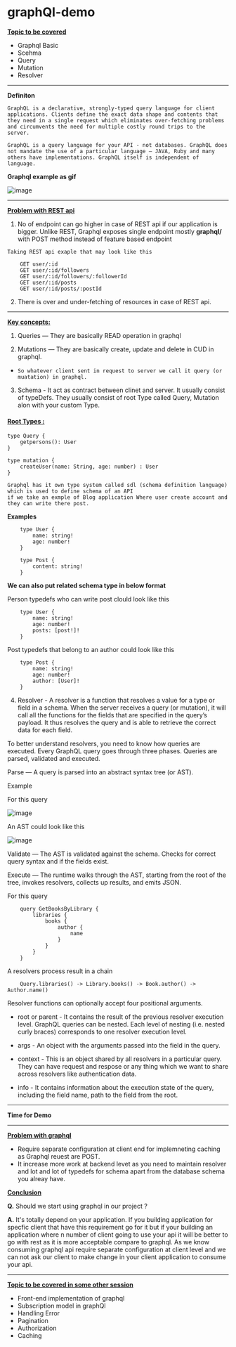 # graphQl-demo

<ins>**Topic to be covered**</ins>
* Graphql Basic
* Scehma
* Query
* Mutation
* Resolver

---

**Definiton**

```
GraphQL is a declarative, strongly-typed query language for client applications. Clients define the exact data shape and contents that they need in a single request which eliminates over-fetching problems and circumvents the need for multiple costly round trips to the server.

GraphQL is a query language for your API - not databases. GraphQL does not mandate the use of a particular language – JAVA, Ruby and many others have implementations. GraphQL itself is independent of language.
```

**Graphql example as gif**

![image](https://miro.medium.com/max/1400/1*K0czTfHWTtNNBhvaVdyXfw.gif)

---

<ins>**Problem with REST api**</ins>
1. No of endpoint can go higher in case of REST api if our application is bigger.
   Unlike REST, Graphql exposes single endpoint mostly **graphql/** with POST method instead of feature based endpoint

`Taking REST api exaple that may look like this`
```
    GET user/:id
    GET user/:id/followers
    GET user/:id/followers/:followerId
    GET user/:id/posts 
    GET user/:id/posts/:postId
```

2. There is over and under-fetching of resources in case of REST api.
   
---

<ins>**Key concepts:**</ins>

1. Queries — They are basically READ operation in graphql

2. Mutations — They are basically create, update and  delete in CUD in graphql.
* `So whatever client sent in request to server we call it query (or muatation) in graphql.`
3. Schema - It act as contract between clinet and server. It usually consist of typeDefs. They usually consist of root Type called Query, Mutation alon with your custom Type.

#### <ins>Root Types :</ins> 
```
type Query {
    getpersons(): User
}

type mutation {
    createUser(name: String, age: number) : User
}
```

```
Graphql has it own type system called sdl (schema definition language) which is used to define schema of an API
if we take an exmple of Blog application Where user create account and they can write there post.
```

**Examples**
``` 
    type User {
        name: string!
        age: number!
    }

```

```
    type Post {
        content: string! 
    } 
```

**We can also put related schema type in below format**

Person typedefs who can write post clould look like this

``` 
    type User {
        name: string!
        age: number!
        posts: [post!]!
    } 
```

Post typedefs that belong to an author could look like this

```
    type Post {
        name: string!
        age: number!
        author: [User]!
    }
```

   
4. Resolver -  A resolver is a function that resolves a value for a type or field in a schema.
When the server receives a query (or mutation), it will call all the functions for the fields that are specified in the query’s payload. It thus resolves the query and is able to retrieve the correct data for each field.

To better understand resolvers, you need to know how queries are executed. Every GraphQL query goes through three phases. Queries are parsed, validated and executed.


Parse — A query is parsed into an abstract syntax tree (or AST). 

Example 

For this query 

![image](https://miro.medium.com/max/304/1*S3xBNGThKSBNJorDvFzIkQ.png)

An AST could look like this

![image](https://miro.medium.com/max/391/1*hVSDe0UwmZDkwwL13o8Y_A.png)

Validate — The AST is validated against the schema. Checks for correct query syntax and if the fields exist.

Execute — The runtime walks through the AST, starting from the root of the tree, invokes resolvers, collects up results, and emits JSON.


For this query

```
    query GetBooksByLibrary {
        libraries {
            books {
                author {
                    name
                }
            }
        }
    }
```

A resolvers process result in a chain

```
    Query.libraries() -> Library.books() -> Book.author() -> Author.name()
```

Resolver functions can optionally accept four positional arguments.

* root or parent - It contains the result of the previous resolver execution level. GraphQL queries can be nested. Each level of nesting (i.e. nested curly braces) corresponds to one resolver execution level. 

	
* args - An object with the arguments passed into the field in the query.

* context - This is an object shared by all resolvers in a particular query. They can have request and respose or any thing which we want to share across resolvers like authentication data.

	
* info - It contains information about the execution state of the query, including the field name, path to the field from the root.

---

**Time for Demo**

---

<ins>**Problem with graphql**</ins>

* Require separate configuration at client end for implemneting caching  as Graphql reuest are POST.
* It increase more work at backend levet as you need to maintain resolver and lot and lot of typedefs for schema apart from the database schema you alreay have.

<ins>**Conclusion**</ins>

**Q.** Should we start using graphql in our project ?

**A.** It's totally depend on your application. If you building application for specfic client that have this requirement go for it but if your building an application where n number of client going to use your api it will be better to go with rest as it is more acceptable compare to graphql. As we know consuming graphql api require separate configuration at client level and we can not ask our client to make change in your client application to consume your api. 

---
<ins>**Topic to be covered in some other session**</ins>
* Front-end implementation of graphql
* Subscription model in graphQl
* Handling Error
* Pagination
* Authorization
* Caching